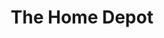 ---
title: "The Home Depot"
url: /atlanta/the-home-depot-research-center-drive-southwest/
shop: doityourself
---